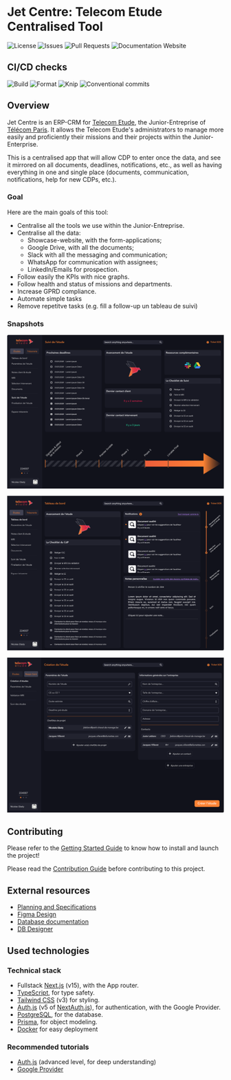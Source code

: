# Jet Centre: Telecom Etude Centralised Tool


![License](https://img.shields.io/github/license/telecom-etude/jet-centre)
![Issues](https://img.shields.io/github/issues/telecom-etude/jet-centre)
![Pull Requests](https://img.shields.io/github/issues-pr/telecom-etude/jet-centre)
![Documentation Website](https://img.shields.io/website?url=https%3A%2F%2Ftelecom-etude.github.io%2Fjet-centre)


## CI/CD checks

![Build](https://github.com/telecom-etude/jet-centre/actions/workflows/build.yml/badge.svg)
![Format](https://github.com/telecom-etude/jet-centre/actions/workflows/fmt.yml/badge.svg)
![Knip](https://github.com/telecom-etude/jet-centre/actions/workflows/knip.yml/badge.svg)
![Conventional commits](https://github.com/telecom-etude/jet-centre/actions/workflows/commits.yml/badge.svg)


## Overview

Jet Centre is an ERP-CRM for [Telecom Etude](https://telecom-etude.fr), the Junior-Entreprise of [Télécom Paris](https://telecom-paris.fr).
It allows the Telecom Etude's administrators to manage more easily and proficiently their missions and their projects within the Junior-Enterprise.

This is a centralised app that will allow CDP to enter once the data, and see it mirrored on all documents, deadlines, notifications, etc., as well as having everything in one and single place (documents, communication, notifications, help for new CDPs, etc.).


### Goal

Here are the main goals of this tool:

- Centralise all the tools we use within the Junior-Entreprise.
- Centralise all the data:
    - Showcase-website, with the form-applications;
    - Google Drive, with all the documents;
    - Slack with all the messaging and communication;
    - WhatsApp for communication with assignees;
    - LinkedIn/Emails for prospection.
- Follow easily the KPIs with nice graphs.
- Follow health and status of missions and departments.
- Increase GPRD compliance.
- Automate simple tasks
- Remove repetitve tasks (e.g. fill a follow-up  un tableau de suivi)


### Snapshots

![Mission follow](/docs/images/mission-follow.png)

![Dashboard](/docs/images/dashboard.png)

![Create mission](/docs/images/create.png)


## Contributing

Please refer to the [Getting Started Guide](/docs/GETTING_STARTED.md) to know how to install and launch the project!

Please read the [Contribution Guide](/docs/CONTRIBUTING.md) before contributing to this project.


## External resources

- [Planning and Specifications](https://docs.google.com/document/d/1CzvHDF7RaJH02KWRsCnQcQE092i8NNxbOPfbOsbXEHg/edit?usp=sharing)
- [Figma Design](https://www.figma.com/design/3MOoUXn1fM81b36aXTMpKJ/Telecom-Etude-Centralized-Tool?node-id=0-1&t=yhJvmaIEMpC5kIlt-1)
- [Database documentation](https://telecom-etude.github.io/jet-centre)
- [DB Designer](https://dbdesigner.page.link/URRwLbFdp8r9qiiF6)


## Used technologies


### Technical stack

- Fullstack [Next.js](https://nextjs.org/) (v15), with the App router.
- [TypeScript](https://www.typescriptlang.org/), for type safety.
- [Tailwind CSS](https://tailwindcss.com/) (v3) for styling.
- [Auth.js](https://authjs.dev/) (v5 of [NextAuth.js](https://next-auth.js.org/)), for authentication, with the Google Provider.
- [PostgreSQL](https://www.postgresql.org/), for the database.
- [Prisma](https://www.prisma.io/), for object modeling.
- [Docker](https://www.docker.com/) for easy deployment


### Recommended tutorials

- [Auth.js](https://www.youtube.com/watch?v=1MTyCvS05V4) (advanced level, for deep understanding)
- [Google Provider](https://www.youtube.com/watch?v=Rs8018RO5YQ)
